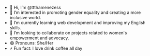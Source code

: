 - 👋 Hi, I’m @ttthamenezess
- 👀 I’m interested in promoting gender equality and creating a more inclusive world.
- 🌱 I’m currently learning web development and improving my English skills.
- 💞️ I’m looking to collaborate on projects related to women's empowerment and advocacy.
- 😄 Pronouns: She/Her
- ⚡ Fun fact: I love drink coffee all day 



<!---
ttthamenezess/ttthamenezess is a ✨ special ✨ repository because its `README.md` (this file) appears on your GitHub profile.
You can click the Preview link to take a look at your changes.
--->
